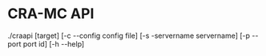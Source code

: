 # CRA-MC API

./craapi [target] [-c --config config file] [-s -servername servername] [-p --port port id] [-h --help]